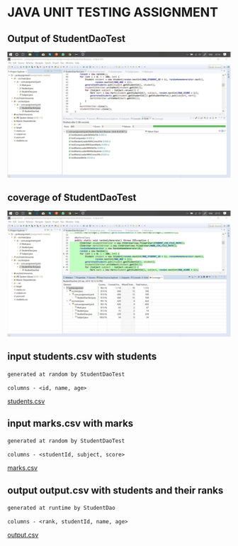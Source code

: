 # JAVA UNIT TESTING ASSIGNMENT

## Output of StudentDaoTest

<img src = "./results/StudentDAOtestOutput.jpg">

## coverage of StudentDaoTest

<img src = "./results/totalCoverage.jpg">

## input students.csv with students

`generated at random by StudentDaoTest`

`columns - <id, name, age>`

<a href = "./rankstudents/students.csv">students.csv</a>

## input marks.csv with marks

`generated at random by StudentDaoTest`

`columns - <studentId, subject, score>`

<a href = "./rankstudents/marks.csv">marks.csv</a>

## output output.csv with students and their ranks

`generated at runtime by StudentDao`

`columns - <rank, studentId, name, age>`

<a href = "./rankstudents/output.csv">output.csv</a>
